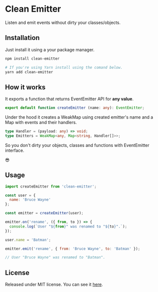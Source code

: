 # Clean Emitter

Listen and emit events without dirty your classes/objects.

## Installation

Just install it using a your package manager.

```sh
npm install clean-emitter

# If you're using Yarn install using the comand below.
yarn add clean-emitter
```

## How it works

It exports a function that returns EventEmitter API for **any value**.

```ts
export default function createEmitter (name: any): EventEmitter;
```

Under the hood it creates a WeakMap using created emitter's name and a Map with
events and their handlers.

```ts
type Handler = (payload: any) => void;
type Emitters = WeakMap<any, Map<string, Handler[]>>;
```

So you don't dirty your objects, classes and functions with EventEmitter
interface.

😎

## Usage

```js
import createEmitter from 'clean-emitter';

const user = {
  name: 'Bruce Wayne'
};

const emitter = createEmitter(user);

emitter.on('rename', ({ from, to }) => {
  console.log(`User "${from}" was renamed to "${to}".`);
});

user.name = 'Batman';

emitter.emit('rename', { from: 'Bruce Wayne', to: 'Batman' });

// User "Bruce Wayne" was renamed to "Batman".
```

## License

Released under MIT license. You can see it [here][license].

<!-- Links -->

[license]: ./LICENSE
